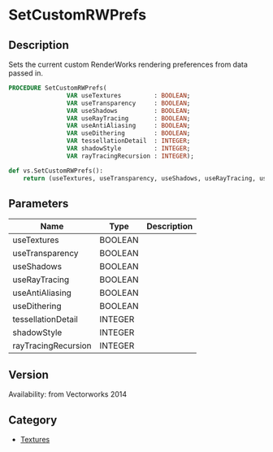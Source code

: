 # SetCustomRWPrefs

## Description
Sets the current custom RenderWorks rendering preferences from data passed in.

```pascal
PROCEDURE SetCustomRWPrefs(
				VAR useTextures         : BOOLEAN;
				VAR useTransparency     : BOOLEAN;
				VAR useShadows          : BOOLEAN;
				VAR useRayTracing       : BOOLEAN;
				VAR useAntiAliasing     : BOOLEAN;
				VAR useDithering        : BOOLEAN;
				VAR tessellationDetail  : INTEGER;
				VAR shadowStyle         : INTEGER;
				VAR rayTracingRecursion : INTEGER);
```

```python
def vs.SetCustomRWPrefs():
    return (useTextures, useTransparency, useShadows, useRayTracing, useAntiAliasing, useDithering, tessellationDetail, shadowStyle, rayTracingRecursion)
```

## Parameters
|Name|Type|Description|
|---|---|---|
|useTextures|BOOLEAN|   |
|useTransparency|BOOLEAN|   |
|useShadows|BOOLEAN|   |
|useRayTracing|BOOLEAN|   |
|useAntiAliasing|BOOLEAN|   |
|useDithering|BOOLEAN|   |
|tessellationDetail|INTEGER|   |
|shadowStyle|INTEGER|   |
|rayTracingRecursion|INTEGER|   |

## Version
Availability: from Vectorworks 2014

## Category
* [Textures](../Categories/Textures.md)
